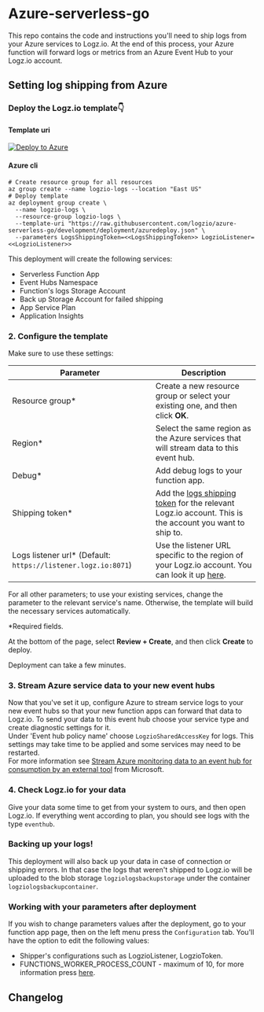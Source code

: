 # Azure-serverless-go

This repo contains the code and instructions you'll need to ship logs from your Azure services to Logz.io.
At the end of this process, your Azure function will forward logs or metrics from an Azure Event Hub to your Logz.io account.

## Setting log shipping from Azure

### Deploy the Logz.io template👇
#### Template uri

[![Deploy to Azure](https://aka.ms/deploytoazurebutton)](https://portal.azure.com/#create/Microsoft.Template/uri/https%3A%2F%2Fraw.githubusercontent.com%2Flogzio%2Fazure-serverless-go%2Fdevelopment%2Fdeployment%2Fazuredeploy.json)

#### Azure cli
```shell
# Create resource group for all resources
az group create --name logzio-logs --location "East US"
# Deploy template
az deployment group create \
  --name logzio-logs \
  --resource-group logzio-logs \
  --template-uri "https://raw.githubusercontent.com/logzio/azure-serverless-go/development/deployment/azuredeploy.json" \
  --parameters LogsShippingToken=<<LogsShippingToken>> LogzioListener=<<LogzioListener>>
```
This deployment will create the following services:
* Serverless Function App
* Event Hubs Namespace
* Function's logs Storage Account
* Back up Storage Account for failed shipping
* App Service Plan
* Application Insights


### 2. Configure the template

Make sure to use these settings:

| Parameter                                                     | Description                                                                                                                                                     |
|---------------------------------------------------------------|-----------------------------------------------------------------------------------------------------------------------------------------------------------------|
| Resource group*                                               | Create a new resource group or select your existing one, and then click **OK**.                                                                                 |
| Region*                                                       | Select the same region as the Azure services that will stream data to this event hub.                                                                           |
| Debug*                                                        | Add debug logs to your function app.                                                                                                                            |
| Shipping token*                                               | Add the [logs shipping token](https://app.logz.io/#/dashboard/settings/general) for the relevant Logz.io account. This is the account you want to ship to.      |
| Logs listener url* (Default: `https://listener.logz.io:8071`) | Use the listener URL specific to the region of your Logz.io account. You can look it up [here](https://docs.logz.io/user-guide/accounts/account-region.html).   |

For all other parameters; to use your existing services, change the parameter to the relevant service's name. Otherwise, the template will build the necessary services automatically.

*Required fields.

At the bottom of the page, select **Review + Create**, and then click **Create** to deploy.

Deployment can take a few minutes.

### 3. Stream Azure service data to your new event hubs

Now that you've set it up, configure Azure to stream service logs to your new event hubs so that your new function apps can forward that data to Logz.io.
To send your data to this event hub choose your service type and create diagnostic settings for it.  
Under 'Event hub policy name' choose `LogzioSharedAccessKey` for logs.
This settings may take time to be applied and some services may need to be restarted.  
For more information see [Stream Azure monitoring data to an event hub for consumption by an external tool](https://docs.microsoft.com/en-us/azure/monitoring-and-diagnostics/monitor-stream-monitoring-data-event-hubs) from Microsoft.

### 4. Check Logz.io for your data

Give your data some time to get from your system to ours, and then open Logz.io.
If everything went according to plan, you should see logs with the type `eventhub`.

### Backing up your logs!

This deployment will also back up your data in case of connection or shipping errors. In that case the logs that weren't shipped to Logz.io will be uploaded to the blob storage `logziologsbackupstorage` under the container `logziologsbackupcontainer`.

### Working with your parameters after deployment

If you wish to change parameters values after the deployment, go to your function app page, then on the left menu press the `Configuration` tab.
You'll have the option to edit the following values:
* Shipper's configurations such as LogzioListener, LogzioToken.
* FUNCTIONS_WORKER_PROCESS_COUNT - maximum of 10, for more information press [here](https://docs.microsoft.com/en-us/azure/azure-functions/functions-app-settings#functions_worker_process_count).


## Changelog

